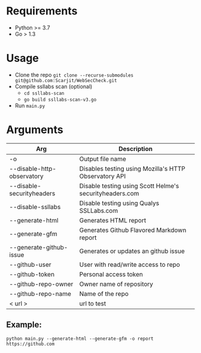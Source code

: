 # Requirements
 - Python >= 3.7
 - Go > 1.3
# Usage
 - Clone the repo ```git clone --recurse-submodules git@github.com:Scarjit/WebSecCheck.git```
 - Compile ssllabs scan (optional)
    - ```cd ssllabs-scan```
    - ```go build ssllabs-scan-v3.go```
 - Run ```main.py```

# Arguments

|Arg|Description|
|---|---|
|-o | Output file name|
|--disable-http-observatory | Disables testing using Mozilla's HTTP Observatory API|
|--disable-securityheaders | Disable testing using Scott Helme's securityheaders.com |
|--disable-ssllabs | Disable testing using Qualys SSLLabs.com |
|--generate-html | Generates HTML report |
|--generate-gfm | Generates Github Flavored Markdown report |
|--generate-github-issue| Generates or updates an github issue|
|--github-user | User with read/write access to repo|
|--github-token | Personal access token |
|--github-repo-owner | Owner name of repository|
|--github-repo-name | Name of the repo|
|< url >| url to test |

## Example:

```python main.py --generate-html --generate-gfm -o report https://github.com```
